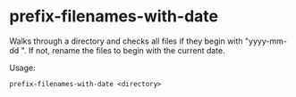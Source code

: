 # prefix-filenames-with-date

Walks through a directory and checks all files if they begin with "yyyy-mm-dd ".
If not, rename the files to begin with the current date.

Usage:

`prefix-filenames-with-date <directory>`
